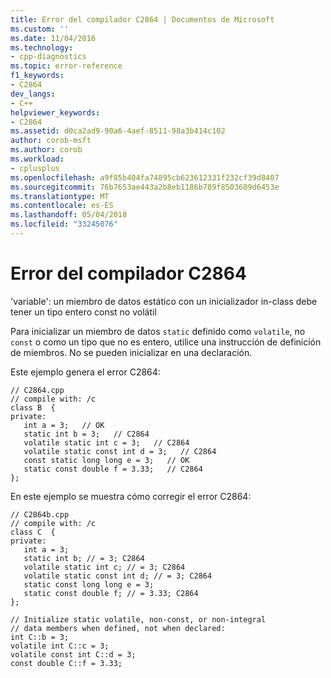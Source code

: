 ```yaml
---
title: Error del compilador C2864 | Documentos de Microsoft
ms.custom: ''
ms.date: 11/04/2016
ms.technology:
- cpp-diagnostics
ms.topic: error-reference
f1_keywords:
- C2864
dev_langs:
- C++
helpviewer_keywords:
- C2864
ms.assetid: d0ca2ad9-90a6-4aef-8511-98a3b414c102
author: corob-msft
ms.author: corob
ms.workload:
- cplusplus
ms.openlocfilehash: a9f85b404fa74895cb623612331f232cf39d8407
ms.sourcegitcommit: 76b7653ae443a2b8eb1186b789f8503609d6453e
ms.translationtype: MT
ms.contentlocale: es-ES
ms.lasthandoff: 05/04/2018
ms.locfileid: "33245076"
---
```

# <a name="compiler-error-c2864"></a>Error del compilador C2864
'variable': un miembro de datos estático con un inicializador in-class debe tener un tipo entero const no volátil  
  
 Para inicializar un miembro de datos `static` definido como `volatile`, no `const` o como un tipo que no es entero, utilice una instrucción de definición de miembros. No se pueden inicializar en una declaración.  
  
 Este ejemplo genera el error C2864:  
  
```  
// C2864.cpp  
// compile with: /c  
class B  {  
private:  
   int a = 3;   // OK   
   static int b = 3;   // C2864  
   volatile static int c = 3;   // C2864  
   volatile static const int d = 3;   // C2864  
   const static long long e = 3;   // OK  
   static const double f = 3.33;   // C2864  
};  
```  
  
 En este ejemplo se muestra cómo corregir el error C2864:  
  
```  
// C2864b.cpp  
// compile with: /c  
class C  {  
private:  
   int a = 3;  
   static int b; // = 3; C2864  
   volatile static int c; // = 3; C2864  
   volatile static const int d; // = 3; C2864  
   static const long long e = 3;  
   static const double f; // = 3.33; C2864  
};  
  
// Initialize static volatile, non-const, or non-integral  
// data members when defined, not when declared:  
int C::b = 3;  
volatile int C::c = 3;  
volatile const int C::d = 3;  
const double C::f = 3.33;  
```